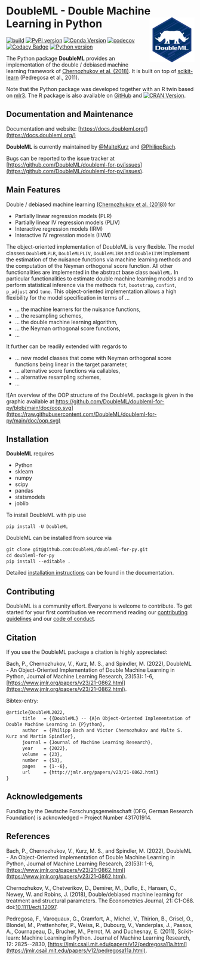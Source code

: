 # DoubleML - Double Machine Learning in Python <a href="https://docs.doubleml.org"><img src="https://raw.githubusercontent.com/DoubleML/doubleml-for-py/master/doc/logo.png" align="right" width = "120" /></a>

[![build](https://github.com/DoubleML/doubleml-for-py/workflows/build/badge.svg)](https://github.com/DoubleML/doubleml-for-py/actions?query=workflow%3Abuild)
[![PyPI version](https://badge.fury.io/py/DoubleML.svg)](https://badge.fury.io/py/DoubleML)
[![Conda Version](https://img.shields.io/conda/vn/conda-forge/doubleml.svg)](https://anaconda.org/conda-forge/doubleml)
[![codecov](https://codecov.io/gh/DoubleML/doubleml-for-py/branch/main/graph/badge.svg?token=0BjlFPgdGk)](https://codecov.io/gh/DoubleML/doubleml-for-py)
[![Codacy Badge](https://app.codacy.com/project/badge/Grade/1c08ec7d782c451784293c996537de14)](https://www.codacy.com/gh/DoubleML/doubleml-for-py/dashboard?utm_source=github.com&amp;utm_medium=referral&amp;utm_content=DoubleML/doubleml-for-py&amp;utm_campaign=Badge_Grade)
[![Python version](https://img.shields.io/badge/python-3.6%20%7C%203.7%20%7C%203.8%20%7C%203.9%20%7C%203.10-blue)](https://www.python.org/)

The Python package **DoubleML** provides an implementation of the double / debiased machine learning framework of
[Chernozhukov et al. (2018)](https://doi.org/10.1111/ectj.12097).
It is built on top of [scikit-learn](https://scikit-learn.org) (Pedregosa et al., 2011).

Note that the Python package was developed together with an R twin based on [mlr3](https://mlr3.mlr-org.com/).
The R package is also available on [GitHub](https://github.com/DoubleML/doubleml-for-r) and 
[![CRAN Version](https://www.r-pkg.org/badges/version/DoubleML)](https://cran.r-project.org/package=DoubleML).

## Documentation and Maintenance

Documentation and website: [https://docs.doubleml.org/](https://docs.doubleml.org/)

**DoubleML** is currently maintained by
[@MalteKurz](https://github.com/MalteKurz) and
[@PhilippBach](https://github.com/PhilippBach).

Bugs can be reported to the issue tracker at
[https://github.com/DoubleML/doubleml-for-py/issues](https://github.com/DoubleML/doubleml-for-py/issues).

## Main Features

Double / debiased machine learning [(Chernozhukov et al. (2018))](https://doi.org/10.1111/ectj.12097) for 

- Partially linear regression models (PLR)
- Partially linear IV regression models (PLIV)
- Interactive regression models (IRM)
- Interactive IV regression models (IIVM)

The object-oriented implementation of DoubleML is very flexible.
The model classes `DoubleMLPLR`, `DoubleMLPLIV`, `DoubleMLIRM` and `DoubleIIVM` implement the estimation of the nuisance
functions via machine learning methods and the computation of the Neyman orthogonal score function.
All other functionalities are implemented in the abstract base class `DoubleML`.
In particular functionalities to estimate double machine learning models and to perform statistical inference via the
methods `fit`, `bootstrap`, `confint`, `p_adjust` and `tune`.
This object-oriented implementation allows a high flexibility for the model specification in terms of ...

- ... the machine learners for the nuisance functions,
- ... the resampling schemes,
- ... the double machine learning algorithm,
- ... the Neyman orthogonal score functions,
- ... 

It further can be readily extended with regards to

- ... new model classes that come with Neyman orthogonal score functions being linear in the target parameter,
- ... alternative score functions via callables,
- ... alternative resampling schemes,
- ... 

![An overview of the OOP structure of the DoubleML package is given in the graphic available at https://github.com/DoubleML/doubleml-for-py/blob/main/doc/oop.svg](https://raw.githubusercontent.com/DoubleML/doubleml-for-py/main/doc/oop.svg)

## Installation

**DoubleML** requires

- Python
- sklearn
- numpy
- scipy
- pandas
- statsmodels
- joblib

To install DoubleML with pip use

```
pip install -U DoubleML
```

DoubleML can be installed from source via

```
git clone git@github.com:DoubleML/doubleml-for-py.git
cd doubleml-for-py
pip install --editable .
```

Detailed [installation instructions](https://docs.doubleml.org/stable/intro/install.html) can be found in the documentation.

## Contributing
DoubleML is a community effort.
Everyone is welcome to contribute.
To get started for your first contribution we recommend reading our
[contributing guidelines](https://github.com/DoubleML/doubleml-for-py/blob/main/CONTRIBUTING.md)
and our
[code of conduct](https://github.com/DoubleML/doubleml-for-py/blob/main/CODE_OF_CONDUCT.md).

## Citation

If you use the DoubleML package a citation is highly appreciated:

Bach, P., Chernozhukov, V., Kurz, M. S., and Spindler, M. (2022), DoubleML - An
Object-Oriented Implementation of Double Machine Learning in Python,
Journal of Machine Learning Research, 23(53): 1-6,
[https://www.jmlr.org/papers/v23/21-0862.html](https://www.jmlr.org/papers/v23/21-0862.html).

Bibtex-entry:

```
@article{DoubleML2022,
      title   = {{DoubleML} -- {A}n Object-Oriented Implementation of Double Machine Learning in {P}ython}, 
      author  = {Philipp Bach and Victor Chernozhukov and Malte S. Kurz and Martin Spindler},
      journal = {Journal of Machine Learning Research},
      year    = {2022},
      volume  = {23},
      number  = {53},
      pages   = {1--6},
      url     = {http://jmlr.org/papers/v23/21-0862.html}
}
```

## Acknowledgements

Funding by the Deutsche Forschungsgemeinschaft (DFG, German Research
Foundation) is acknowledged – Project Number 431701914.

## References

Bach, P., Chernozhukov, V., Kurz, M. S., and Spindler, M. (2022), DoubleML - An
Object-Oriented Implementation of Double Machine Learning in Python,
Journal of Machine Learning Research, 23(53): 1-6,
[https://www.jmlr.org/papers/v23/21-0862.html](https://www.jmlr.org/papers/v23/21-0862.html).

Chernozhukov, V., Chetverikov, D., Demirer, M., Duflo, E., Hansen, C., Newey, W. and Robins, J. (2018),
Double/debiased machine learning for treatment and structural parameters. The Econometrics Journal, 21: C1-C68. doi:[10.1111/ectj.12097](https://doi.org/10.1111/ectj.12097).

Pedregosa, F., Varoquaux, G., Gramfort, A., Michel, V., Thirion, B., Grisel, O., Blondel, M., Prettenhofer, P., Weiss, R., Dubourg, V., Vanderplas, J., Passos, A., Cournapeau, D., Brucher, M., Perrot, M. and Duchesnay, E. (2011),
Scikit-learn: Machine Learning in Python. Journal of Machine Learning Research, 12: 2825--2830, [https://jmlr.csail.mit.edu/papers/v12/pedregosa11a.html](https://jmlr.csail.mit.edu/papers/v12/pedregosa11a.html).
